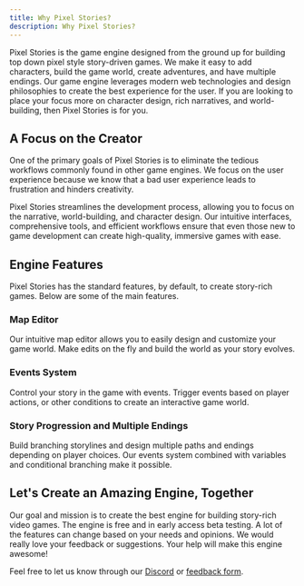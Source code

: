 ```yaml
---
title: Why Pixel Stories?
description: Why Pixel Stories?
---
```

Pixel Stories is the game engine designed from the ground up for building top down pixel style story-driven games. We make it easy to add characters, build the game world, create adventures, and have multiple endings. Our game engine leverages modern web technologies and design philosophies to create the best experience for the user. If you are looking to place your focus more on character design, rich narratives, and world-building, then Pixel Stories is for you.

## A Focus on the Creator

One of the primary goals of Pixel Stories is to eliminate the tedious workflows commonly found in other game engines. We focus on the user experience because we know that a bad user experience leads to frustration and hinders creativity.

Pixel Stories streamlines the development process, allowing you to focus on the narrative, world-building, and character design. Our intuitive interfaces, comprehensive tools, and efficient workflows ensure that even those new to game development can create high-quality, immersive games with ease.


## Engine Features

Pixel Stories has the standard features, by default, to create story-rich games. Below are some of the main features.

### Map Editor

Our intuitive map editor allows you to easily design and customize your game world. Make edits on the fly and build the world as your story evolves.

### Events System

Control your story in the game with events. Trigger events based on player actions, or other conditions to create an interactive game world.

### Story Progression and Multiple Endings

Build branching storylines and design multiple paths and endings depending on player choices. Our events system combined with variables and conditional branching make it possible.


## Let's Create an Amazing Engine, Together

Our goal and mission is to create the best engine for building story-rich video games. The engine is free and in early access beta testing. A lot of the features can change based on your needs and opinions. We would really love your feedback or suggestions. Your help will make this engine awesome! 

Feel free to let us know through our [Discord](https://discord.gg/XN9EaUh26g) or [feedback form](https://forms.gle/76x3G1mkUQpKvbG7A). 
